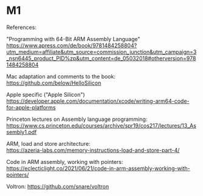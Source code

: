 # M1

References:

"Programming with 64-Bit ARM Assembly Language"
<br>
https://www.apress.com/de/book/9781484258804?utm_medium=affiliate&utm_source=commission_junction&utm_campaign=3_nsn6445_product_PID%zp&utm_content=de_05032018#otherversion=9781484258804

Mac adaptation and comments to the book:
<br>
https://github.com/below/HelloSilicon

Apple specific ("Apple Silicon")
<br>
https://developer.apple.com/documentation/xcode/writing-arm64-code-for-apple-platforms

Princeton lectures on Assembly language programming:
<br>
https://www.cs.princeton.edu/courses/archive/spr19/cos217/lectures/13_Assembly1.pdf

ARM, load and store architecture:
<br>
https://azeria-labs.com/memory-instructions-load-and-store-part-4/

Code in ARM assembly, working with pointers:
<br>
https://eclecticlight.co/2021/06/21/code-in-arm-assembly-working-with-pointers/

Voltron: https://github.com/snare/voltron



